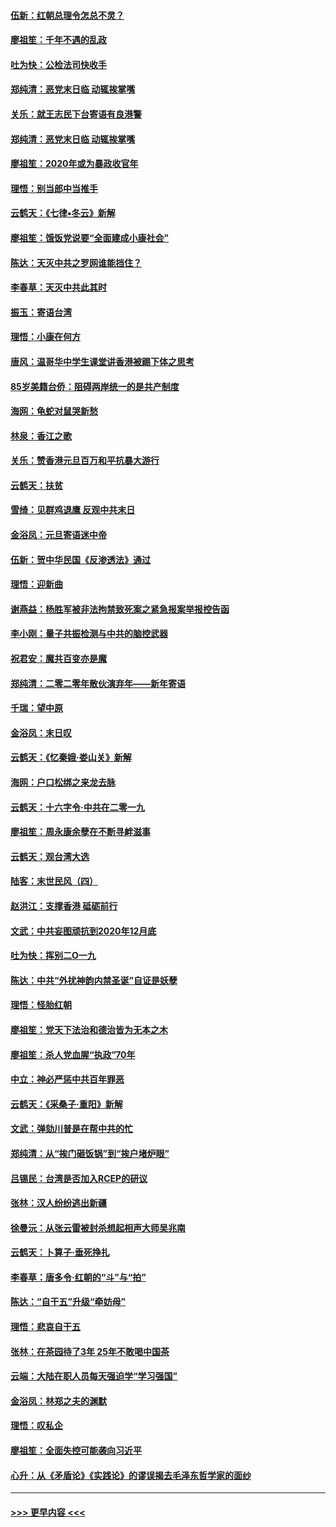 #### [伍新：红朝总理令怎总不灵？](../pages/nsc993/n11770813.md?t=01061802) 
#### [廖祖笙：千年不遇的乱政](../pages/nsc993/n11770373.md?t=01061802) 
#### [吐为快：公检法司快收手](../pages/nsc993/n11770359.md?t=01061802) 
#### [郑纯清：恶党末日临 动辄挨掌嘴](../pages/nsc993/n11769912.md?t=01061802) 
#### [关乐：就王志民下台寄语有良港警](../pages/nsc993/n11769903.md?t=01061802) 
#### [郑纯清：恶党末日临 动辄挨掌嘴](../pages/nsc993/n11769356.md?t=01061802) 
#### [廖祖笙：2020年或为暴政收官年](../pages/nsc993/n11768216.md?t=01061802) 
#### [理悟：别当郎中当推手](../pages/nsc993/n11768243.md?t=01061802) 
#### [云鹤天：《七律▪冬云》新解](../pages/nsc993/n11768204.md?t=01061802) 
#### [廖祖笙：饿饭党说要“全面建成小康社会”](../pages/nsc993/n11767482.md?t=01061802) 
#### [陈达：天灭中共之罗网谁能挡住？](../pages/nsc993/n11767465.md?t=01061802) 
#### [李春草：天灭中共此其时](../pages/nsc993/n11767452.md?t=01061802) 
#### [振玉：寄语台湾](../pages/nsc993/n11767432.md?t=01061802) 
#### [理悟：小康在何方](../pages/nsc993/n11767394.md?t=01061802) 
#### [唐风：温哥华中学生课堂讲香港被踢下体之思考](../pages/nsc993/n11766848.md?t=01061802) 
#### [85岁美籍台侨：阻碍两岸统一的是共产制度](../pages/nsc993/n11765043.md?t=01061802) 
#### [海网：龟蛇对鼠哭新愁](../pages/nsc993/n11764895.md?t=01061802) 
#### [林泉：香江之歌](../pages/nsc993/n11764415.md?t=01061802) 
#### [关乐：赞香港元旦百万和平抗暴大游行](../pages/nsc993/n11764382.md?t=01061802) 
#### [云鹤天：扶贫](../pages/nsc993/n11764245.md?t=01061802) 
#### [雪绮：见群鸡退鹰  反观中共末日](../pages/nsc993/n11762112.md?t=01061802) 
#### [金浴凤：元旦寄语迷中帝](../pages/nsc993/n11761788.md?t=01061802) 
#### [伍新：贺中华民国《反渗透法》通过](../pages/nsc993/n11761994.md?t=01061802) 
#### [理悟：迎新曲](../pages/nsc993/n11761152.md?t=01061802) 
#### [谢燕益：杨胜军被非法拘禁致死案之紧急报案举报控告函](../pages/nsc993/n11756134.md?t=01061802) 
#### [李小刚：量子共振检测与中共的脑控武器](../pages/nsc993/n11754518.md?t=01061802) 
#### [祝君安：魔共百变亦是魔](../pages/nsc993/n11754469.md?t=01061802) 
#### [郑纯清：二零二零年散伙演弃年——新年寄语](../pages/nsc993/n11754195.md?t=01061802) 
#### [千瑞：望中原](../pages/nsc993/n11754159.md?t=01061802) 
#### [金浴凤：末日叹](../pages/nsc993/n11752359.md?t=01061802) 
#### [云鹤天：《忆秦娥‧娄山关》新解](../pages/nsc993/n11752348.md?t=01061802) 
#### [海网：户口松绑之来龙去脉](../pages/nsc993/n11752328.md?t=01061802) 
#### [云鹤天：十六字令‧中共在二零一九](../pages/nsc993/n11752305.md?t=01061802) 
#### [廖祖笙：周永康余孽在不断寻衅滋事](../pages/nsc993/n11751013.md?t=01061802) 
#### [云鹤天：观台湾大选](../pages/nsc993/n11751007.md?t=01061802) 
#### [陆客：末世民风（四）](../pages/nsc993/n11749203.md?t=01061802) 
#### [赵洪江：支撑香港 砥砺前行](../pages/nsc993/n11748482.md?t=01061802) 
#### [文武：中共妄图顽抗到2020年12月底](../pages/nsc993/n11748446.md?t=01061802) 
#### [吐为快：挥别二O一九](../pages/nsc993/n11748411.md?t=01061802) 
#### [陈达：中共“外扰神韵内禁圣诞”自证是妖孽](../pages/nsc993/n11748226.md?t=01061802) 
#### [理悟：怪胎红朝](../pages/nsc993/n11748206.md?t=01061802) 
#### [廖祖笙：党天下法治和德治皆为无本之木](../pages/nsc993/n11748135.md?t=01061802) 
#### [廖祖笙：杀人党血腥“执政”70年](../pages/nsc993/n11745144.md?t=01061802) 
#### [中立：神必严惩中共百年罪恶](../pages/nsc993/n11744970.md?t=01061802) 
#### [云鹤天：《采桑子‧重阳》新解](../pages/nsc993/n11744948.md?t=01061802) 
#### [文武：弹劾川普是在帮中共的忙](../pages/nsc993/n11744758.md?t=01061802) 
#### [郑纯清：从“挨门砸饭锅”到“挨户堵炉眼”](../pages/nsc993/n11744745.md?t=01061802) 
#### [吕锡民：台湾是否加入RCEP的研议](../pages/nsc993/n11744701.md?t=01061802) 
#### [张林：汉人纷纷逃出新疆](../pages/nsc993/n11743530.md?t=01061802) 
#### [徐曼沅：从张云雷被封杀想起相声大师吴兆南](../pages/nsc993/n11741816.md?t=01061802) 
#### [云鹤天：卜算子‧垂死挣扎](../pages/nsc993/n11739956.md?t=01061802) 
#### [李春草：唐多令‧红朝的“斗”与“拍”](../pages/nsc993/n11739830.md?t=01061802) 
#### [陈达：“自干五”升级“牵妨母”](../pages/nsc993/n11739724.md?t=01061802) 
#### [理悟：悲哀自干五](../pages/nsc993/n11739547.md?t=01061802) 
#### [张林：在茶园待了3年 25年不敢喝中国茶](../pages/nsc993/n11739240.md?t=01061802) 
#### [云端：大陆在职人员每天强迫学“学习强国”](../pages/nsc993/n11738735.md?t=01061802) 
#### [金浴凤：林郑之夫的渊默](../pages/nsc993/n11737735.md?t=01061802) 
#### [理悟：叹私企](../pages/nsc993/n11737715.md?t=01061802) 
#### [廖祖笙：全面失控可能袭向习近平](../pages/nsc993/n11737704.md?t=01061802) 
#### [心升：从《矛盾论》《实践论》的谬误揭去毛泽东哲学家的面纱](../pages/nsc993/n11736962.md?t=01061802) 

----
#### [ >>> 更早内容 <<< ](../indexes/nsc993-earlier.md)
